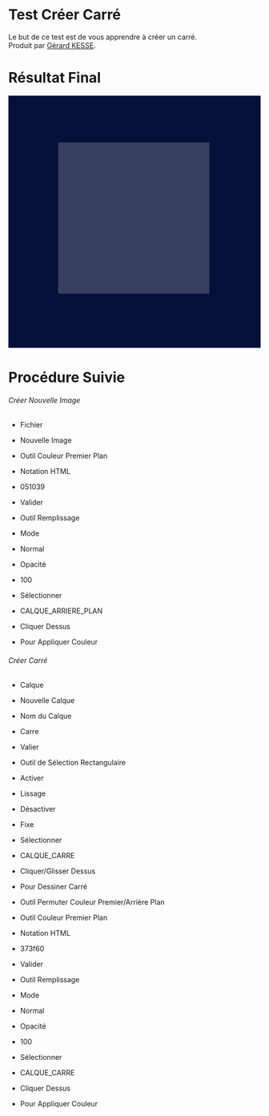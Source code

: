 # Test Créer Carré 

Le but de ce test est de vous apprendre à créer un carré.  
Produit par 
[Gérard KESSE](https://github.com/gkesse/ "https://github.com/gkesse").

# Résultat Final

![Logo.png](https://raw.githubusercontent.com/gkesse/ReadyGimp/master/Forme_Geometrique/Carre.png)

# Procédure Suivie

###### Créer Nouvelle Image

* Fichier
* Nouvelle Image

* Outil Couleur Premier Plan
* Notation HTML
* 051039
* Valider

* Outil Remplissage
* Mode
* Normal
* Opacité
* 100
* Sélectionner
* CALQUE_ARRIERE_PLAN
* Cliquer Dessus
* Pour Appliquer Couleur

###### Créer Carré

* Calque
* Nouvelle Calque
* Nom du Calque
* Carre
* Valier

* Outil de Sélection Rectangulaire
* Activer
* Lissage
* Désactiver
* Fixe
* Sélectionner
* CALQUE_CARRE
* Cliquer/Glisser Dessus
* Pour Dessiner Carré

* Outil Permuter Couleur Premier/Arrière Plan

* Outil Couleur Premier Plan
* Notation HTML
* 373f60
* Valider

* Outil Remplissage
* Mode
* Normal
* Opacité
* 100
* Sélectionner
* CALQUE_CARRE
* Cliquer Dessus
* Pour Appliquer Couleur
